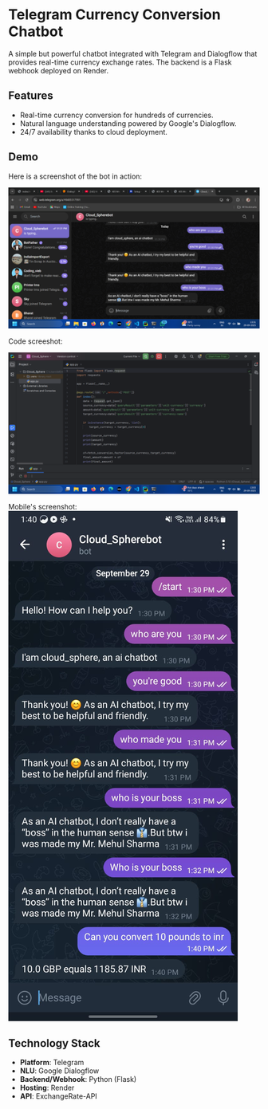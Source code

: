 # Telegram Currency Conversion Chatbot

A simple but powerful chatbot integrated with Telegram and Dialogflow that provides real-time currency exchange rates. The backend is a Flask webhook deployed on Render.

## Features
- Real-time currency conversion for hundreds of currencies.
- Natural language understanding powered by Google's Dialogflow.
- 24/7 availability thanks to cloud deployment.

## Demo

Here is a screenshot of the bot in action:

![Chatbot currency conversion example](https://github.com/mehulsharma712/Currency-chatbot-Cloud_sphere/blob/main/Assets/Telegram_ss.png.png)

Code screeshot:

![Chatbot welcome message](https://github.com/mehulsharma712/Currency-chatbot-Cloud_sphere/blob/main/Assets/Code_ss.png.png)

Mobile's screenshot:
![Chatbot working on mobile](https://github.com/mehulsharma712/Currency-chatbot-Cloud_sphere/blob/main/Assets/Phone_ss.png.jpg)

## Technology Stack
- **Platform**: Telegram
- **NLU**: Google Dialogflow
- **Backend/Webhook**: Python (Flask)
- **Hosting**: Render
- **API**: ExchangeRate-API
